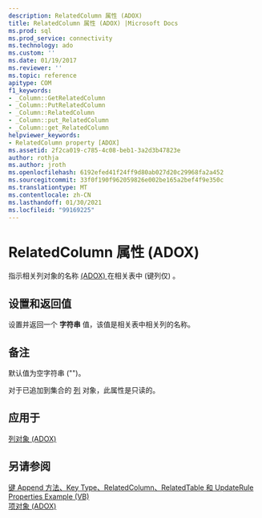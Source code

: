 ```yaml
---
description: RelatedColumn 属性 (ADOX)
title: RelatedColumn 属性 (ADOX) |Microsoft Docs
ms.prod: sql
ms.prod_service: connectivity
ms.technology: ado
ms.custom: ''
ms.date: 01/19/2017
ms.reviewer: ''
ms.topic: reference
apitype: COM
f1_keywords:
- _Column::GetRelatedColumn
- _Column::PutRelatedColumn
- _Column::RelatedColumn
- _Column::put_RelatedColumn
- _Column::get_RelatedColumn
helpviewer_keywords:
- RelatedColumn property [ADOX]
ms.assetid: 2f2ca019-c785-4c08-beb1-3a2d3b47823e
author: rothja
ms.author: jroth
ms.openlocfilehash: 6192efed41f24ff9d80ab027d20c29968fa2a452
ms.sourcegitcommit: 33f0f190f962059826e002be165a2bef4f9e350c
ms.translationtype: MT
ms.contentlocale: zh-CN
ms.lasthandoff: 01/30/2021
ms.locfileid: "99169225"
---
```

# <a name="relatedcolumn-property-adox"></a>RelatedColumn 属性 (ADOX)
指示相关列对象的名称 [ (ADOX) ](./column-object-adox.md) 在相关表中 (键列仅) 。  
  
## <a name="settings-and-return-values"></a>设置和返回值  
 设置并返回一个 **字符串** 值，该值是相关表中相关列的名称。  
  
## <a name="remarks"></a>备注  
 默认值为空字符串 ("")。  
  
 对于已追加到集合的 [列](./column-object-adox.md) 对象，此属性是只读的。  
  
## <a name="applies-to"></a>应用于  
 [列对象 (ADOX)](./column-object-adox.md)  
  
## <a name="see-also"></a>另请参阅  
 [键 Append 方法、Key Type、RelatedColumn、RelatedTable 和 UpdateRule Properties Example (VB) ](./keys-append-method-key-type-relatedcolumn-relatedtable-example-vb.md)   
 [项对象 (ADOX)](./key-object-adox.md)